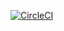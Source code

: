 [![CircleCI](https://circleci.com/gh/aplotnikov/batch-processing.svg?style=svg)](https://circleci.com/gh/aplotnikov/batch-processing)
